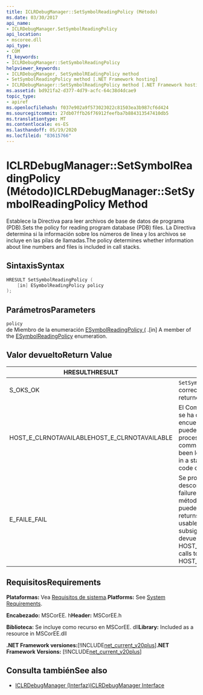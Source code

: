 ```yaml
---
title: ICLRDebugManager::SetSymbolReadingPolicy (Método)
ms.date: 03/30/2017
api_name:
- ICLRDebugManager.SetSymbolReadingPolicy
api_location:
- mscoree.dll
api_type:
- COM
f1_keywords:
- ICLRDebugManager::SetSymbolReadingPolicy
helpviewer_keywords:
- ICLRDebugManager, SetSymbolREadingPolicy method
- SetSymbolReadingPolicy method [.NET Framework hosting]
- ICLRDebugManager::SetSymbolReadingPolicy method [.NET Framework hosting]
ms.assetid: bd921fa2-d377-4d79-acfc-64c38d4dcae9
topic_type:
- apiref
ms.openlocfilehash: f037e902a9f573023022c81503ea3b987cf6d424
ms.sourcegitcommit: 27db07ffb26f76912feefba7b884313547410db5
ms.translationtype: MT
ms.contentlocale: es-ES
ms.lasthandoff: 05/19/2020
ms.locfileid: "83615766"
---
```

# <a name="iclrdebugmanagersetsymbolreadingpolicy-method"></a><span data-ttu-id="6c1fa-102">ICLRDebugManager::SetSymbolReadingPolicy (Método)</span><span class="sxs-lookup"><span data-stu-id="6c1fa-102">ICLRDebugManager::SetSymbolReadingPolicy Method</span></span>
<span data-ttu-id="6c1fa-103">Establece la Directiva para leer archivos de base de datos de programa (PDB).</span><span class="sxs-lookup"><span data-stu-id="6c1fa-103">Sets the policy for reading program database (PDB) files.</span></span> <span data-ttu-id="6c1fa-104">La Directiva determina si la información sobre los números de línea y los archivos se incluye en las pilas de llamadas.</span><span class="sxs-lookup"><span data-stu-id="6c1fa-104">The policy determines whether information about line numbers and files is included in call stacks.</span></span>  
  
## <a name="syntax"></a><span data-ttu-id="6c1fa-105">Sintaxis</span><span class="sxs-lookup"><span data-stu-id="6c1fa-105">Syntax</span></span>  
  
```cpp  
HRESULT SetSymbolReadingPolicy (  
    [in] ESymbolReadingPolicy policy  
);  
```  
  
## <a name="parameters"></a><span data-ttu-id="6c1fa-106">Parámetros</span><span class="sxs-lookup"><span data-stu-id="6c1fa-106">Parameters</span></span>  
 `policy`  
 <span data-ttu-id="6c1fa-107">de Miembro de la enumeración [ESymbolReadingPolicy (](esymbolreadingpolicy-enumeration.md) .</span><span class="sxs-lookup"><span data-stu-id="6c1fa-107">[in] A member of the [ESymbolReadingPolicy](esymbolreadingpolicy-enumeration.md) enumeration.</span></span>  
  
## <a name="return-value"></a><span data-ttu-id="6c1fa-108">Valor devuelto</span><span class="sxs-lookup"><span data-stu-id="6c1fa-108">Return Value</span></span>  
  
|<span data-ttu-id="6c1fa-109">HRESULT</span><span class="sxs-lookup"><span data-stu-id="6c1fa-109">HRESULT</span></span>|<span data-ttu-id="6c1fa-110">Descripción</span><span class="sxs-lookup"><span data-stu-id="6c1fa-110">Description</span></span>|  
|-------------|-----------------|  
|<span data-ttu-id="6c1fa-111">S_OK</span><span class="sxs-lookup"><span data-stu-id="6c1fa-111">S_OK</span></span>|<span data-ttu-id="6c1fa-112">`SetSymbolReadingPolicy`se devolvió correctamente.</span><span class="sxs-lookup"><span data-stu-id="6c1fa-112">`SetSymbolReadingPolicy` returned successfully.</span></span>|  
|<span data-ttu-id="6c1fa-113">HOST_E_CLRNOTAVAILABLE</span><span class="sxs-lookup"><span data-stu-id="6c1fa-113">HOST_E_CLRNOTAVAILABLE</span></span>|<span data-ttu-id="6c1fa-114">El Common Language Runtime (CLR) no se ha cargado en un proceso o el CLR se encuentra en un estado en el que no puede ejecutar código administrado ni procesar la llamada correctamente.</span><span class="sxs-lookup"><span data-stu-id="6c1fa-114">The common language runtime (CLR) has not been loaded into a process, or the CLR is in a state in which it cannot run managed code or process the call successfully.</span></span>|  
|<span data-ttu-id="6c1fa-115">E_FAIL</span><span class="sxs-lookup"><span data-stu-id="6c1fa-115">E_FAIL</span></span>|<span data-ttu-id="6c1fa-116">Se produjo un error grave desconocido.</span><span class="sxs-lookup"><span data-stu-id="6c1fa-116">An unknown catastrophic failure occurred.</span></span> <span data-ttu-id="6c1fa-117">Después de que un método devuelve E_FAIL, CLR ya no se puede usar en el proceso.</span><span class="sxs-lookup"><span data-stu-id="6c1fa-117">After a method returns E_FAIL, the CLR is no longer usable within the process.</span></span> <span data-ttu-id="6c1fa-118">Las llamadas subsiguientes a métodos de hospedaje devuelven HOST_E_CLRNOTAVAILABLE.</span><span class="sxs-lookup"><span data-stu-id="6c1fa-118">Subsequent calls to hosting methods return HOST_E_CLRNOTAVAILABLE.</span></span>|  
  
## <a name="requirements"></a><span data-ttu-id="6c1fa-119">Requisitos</span><span class="sxs-lookup"><span data-stu-id="6c1fa-119">Requirements</span></span>  
 <span data-ttu-id="6c1fa-120">**Plataformas:** Vea [Requisitos de sistema](../../get-started/system-requirements.md).</span><span class="sxs-lookup"><span data-stu-id="6c1fa-120">**Platforms:** See [System Requirements](../../get-started/system-requirements.md).</span></span>  
  
 <span data-ttu-id="6c1fa-121">**Encabezado:** MSCorEE. h</span><span class="sxs-lookup"><span data-stu-id="6c1fa-121">**Header:** MSCorEE.h</span></span>  
  
 <span data-ttu-id="6c1fa-122">**Biblioteca:** Se incluye como recurso en MSCorEE. dll</span><span class="sxs-lookup"><span data-stu-id="6c1fa-122">**Library:** Included as a resource in MSCorEE.dll</span></span>  
  
 <span data-ttu-id="6c1fa-123">**.NET Framework versiones:**[!INCLUDE[net_current_v20plus](../../../../includes/net-current-v20plus-md.md)]</span><span class="sxs-lookup"><span data-stu-id="6c1fa-123">**.NET Framework Versions:** [!INCLUDE[net_current_v20plus](../../../../includes/net-current-v20plus-md.md)]</span></span>  
  
## <a name="see-also"></a><span data-ttu-id="6c1fa-124">Consulta también</span><span class="sxs-lookup"><span data-stu-id="6c1fa-124">See also</span></span>

- [<span data-ttu-id="6c1fa-125">ICLRDebugManager (Interfaz)</span><span class="sxs-lookup"><span data-stu-id="6c1fa-125">ICLRDebugManager Interface</span></span>](iclrdebugmanager-interface.md)
